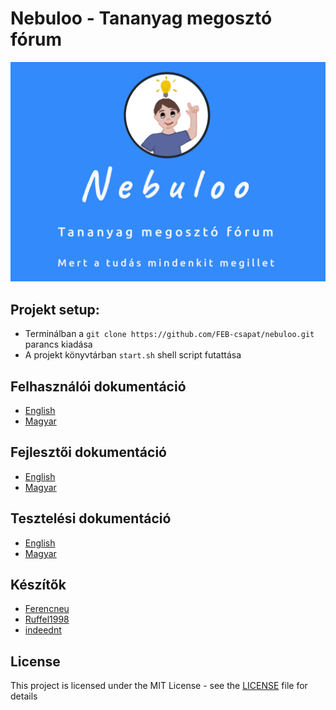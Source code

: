 # Nebuloo - Tananyag megosztó fórum

![face](/resources/assets/images/face.png)



## Projekt setup:

- Terminálban a `git clone https://github.com/FEB-csapat/nebuloo.git` parancs kiadása
- A projekt könyvtárban `start.sh` shell script futattása


## Felhasználói dokumentáció
* [English](/documentation/en/USER.md)
* [Magyar](/documentation/hu/USER.md)

## Fejlesztői dokumentáció
* [English](/documentation/en/DEVELOPER.md)
* [Magyar](/documentation/hu/DEVELOPER.md)

## Tesztelési dokumentáció
* [English](/documentation/en/TEST.md)
* [Magyar](/documentation/hu/TEST.md)

## Készítők
- [Ferencneu](https://github.com/Ferencneu)
- [Ruffel1998](https://github.com/Ruffel1998)
- [indeednt](https://github.com/indeednt)

## License
This project is licensed under the MIT License - see the [LICENSE](LICENSE) file for details